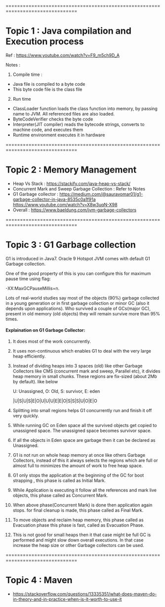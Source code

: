 
===============================================================================
# Topic 1 : Java compilation and Execution process

Ref : https://www.youtube.com/watch?v=F9_m5ch9D_A

Notes :
1) Compile time :
  - Java file is compiled to a byte code
  - This byte code file is the class file

2) Run time
 - ClassLoader function loads the class function into memory, by passing name to JVM. All referenced files are also loaded.
 - ByteCodeVerifier checks the byte code
 - Interpreter(JIT compiler) reads the bytecode strings, converts to machine code, and executes them
 - Runtime environment executes it in hardware


 ===============================================================================

# Topic 2 : Memory Management

- Heap Vs Stack : https://stackify.com/java-heap-vs-stack/
- Concurrent Mark and Sweep Garbage Collection : Refer to Notes
- G1 Garbage collector : https://medium.com/@sauravomar01/g1-garbage-collector-in-java-8535c0a1f91a
https://www.youtube.com/watch?v=X8w3uqN-X98
- Overall : https://www.baeldung.com/jvm-garbage-collectors


===============================================================================

# Topic 3 : G1 Garbage collection

G1 is introduced in Java7. Oracle 9 Hotspot JVM comes with default G1 Garbage collection.

One of the good property of this is you can configure this for maximum pause time using flag:

-XX:MaxGCPauseMillis=n.

Lots of real-world studies say most of the objects (90%) garbage collected in a young generation or in first garbage collection or minor GC (also it depends upon applications). Who survived a couple of GCs(major GC), present in old memory (old objects) they will remain survive more than 95% times.

#### Explaination on G1 Garbage Collector:

1. It does most of the work concurrently.
2. It uses non-continuous which enables G1 to deal with the very large heap efficiently.
3. Instead of dividing heaps into 3 spaces (old) like other Garbage Collectors like CMS (concurrent mark and sweep, Parallel etc), it divides heap memory in small chunks. These regions are fix-sized (about 2Mb by default). like below

    U: Unassigned, O: Old, S: survivor, E: eden

    |U|S|U|S|E|O|U|U|U|E|E|O|S|S|S|U|O|E|O


4. Splitting into small regions helps G1 concurrently run and finish it off very quickly.

5. While running GC on Eden space all the survived objects get copied to unassigned space. The unassigned space becomes survivor space.

6. If all the objects in Eden space are garbage then it can be declared as Unassigned.

7. G1 is not run on whole heap memory at once like others Garbage Collectors, instead of this it always selects the regions which are full or almost full to minimizes the amount of work to free heap space.

8. G1 only stops the application at the beginning of the GC for boot strapping , this phase is called as Initial Mark.

9. While Application is executing it follow all the references and mark live objects, this phase called as Concurrent Mark.

10. When above phase(Concurrent Mark) is done then application again stops. for final cleanup is made, this phase called as Final Mark.

11. To move objects and reclaim heap memory, this phase called as Evacuation phase this phase is fast, called as Evacuation Phase.

12. This is not good for small heaps then it that case might be full GC is performed and might slow down overall executions. In that case increase the heap size or other Garbage collectors can be used.



===============================================================================

# Topic 4 : Maven
- https://stackoverflow.com/questions/13335351/what-does-maven-do-in-theory-and-in-practice-when-is-it-worth-to-use-it
